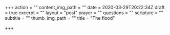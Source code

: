 +++
action = ""
content_img_path = ""
date = 2020-03-29T20:22:34Z
draft = true
excerpt = ""
layout = "post"
prayer = ""
questions = ""
scripture = ""
subtitle = ""
thumb_img_path = ""
title = "The flood"

+++

